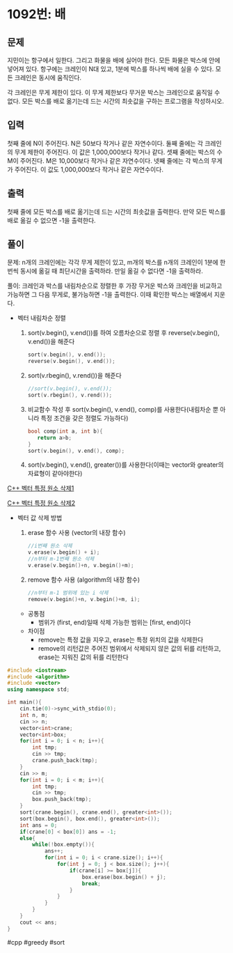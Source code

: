 # 1092번: 배

## 문제

지민이는 항구에서 일한다. 그리고 화물을 배에 실어야 한다. 모든 화물은 박스에 안에 넣어져 있다. 항구에는 크레인이 N대 있고, 1분에 박스를 하나씩 배에 실을 수 있다. 모든 크레인은 동시에 움직인다.

각 크레인은 무게 제한이 있다. 이 무게 제한보다 무거운 박스는 크레인으로 움직일 수 없다. 모든 박스를 배로 옮기는데 드는 시간의 최솟값을 구하는 프로그램을 작성하시오.

## 입력

첫째 줄에 N이 주어진다. N은 50보다 작거나 같은 자연수이다. 둘째 줄에는 각 크레인의 무게 제한이 주어진다. 이 값은 1,000,000보다 작거나 같다. 셋째 줄에는 박스의 수 M이 주어진다. M은 10,000보다 작거나 같은 자연수이다. 넷째 줄에는 각 박스의 무게가 주어진다. 이 값도 1,000,000보다 작거나 같은 자연수이다.

## 출력

첫째 줄에 모든 박스를 배로 옮기는데 드는 시간의 최솟값을 출력한다. 만약 모든 박스를 배로 옮길 수 없으면 -1을 출력한다.

## 풀이

문제: n개의 크레인에는 각각 무게 제한이 있고, m개의 박스를 n개의 크레인이 1분에 한 번씩 동시에 옮길 때 최단시간을 출력하라. 만일 옮길 수 없다면 -1을 출력하라.

풀이: 크레인과 박스를 내림차순으로 정렬한 후 가장 무거운 박스와 크레인을 비교하고 가능하면 그 다음 무게로, 불가능하면 -1을 출력한다. 이때 확인한 박스는 배열에서 지운다.

- 벡터 내림차순 정렬
  1. sort(v.begin(), v.end())를 하여 오름차순으로 정렬 후 reverse(v.begin(), v.end())을 해준다

     ```cpp
     sort(v.begin(), v.end());
     reverse(v.begin(), v.end());
     ```

  2. sort(v.rbegin(), v.rend())을 해준다

     ```cpp
     //sort(v.begin(), v.end());
     sort(v.rbegin(), v.rend());
     ```

  3. 비교함수 작성 후 sort(v.begin(), v.end(), comp)를 사용한다(내림차순 뿐 아니라 특정 조건을 갖은 정렬도 가능하다)

     ```cpp
     bool comp(int a, int b){
     	return a>b;
     }
     sort(v.begin(), v.end(), comp);
     ```

  4. sort(v.begin(), v.end(), greater<int>())를 사용한다(이때는 vector와 greater의 자료형이 같아야한다)

[C++ 벡터 특정 원소 삭제1](https://cho001.tistory.com/164)

[C++ 벡터 특정 원소 삭제2](https://velog.io/@cse_pebb/C-remove-%ED%95%A8%EC%88%98-vs.-vector%EC%9D%98-erase-%ED%95%A8%EC%88%98)

- 벡터 값 삭제 방법
  1. erase 함수 사용 (vector의 내장 함수)

     ```cpp
     //i번째 원소 삭제
     v.erase(v.begin() + i);
     //n부터 m-1번째 원소 삭제
     v.erase(v.begin()+n, v.begin()+m);
     ```

  2. remove 함수 사용 (algorithm의 내장 함수)

     ```cpp
     //n부터 m-1 범위에 있는 i 삭제
     remove(v.begin()+n, v.begin()+m, i);
     ```
  - 공통점
    - 범위가 (first, end)일때 삭제 가능한 범위는 [first, end)이다
  - 차이점
    - remove는 특정 값을 지우고, erase는 특정 위치의 값을 삭제한다
    - remove의 리턴값은 주어진 범위에서 삭제되지 않은 값의 뒤를 리턴하고, erase는 지워진 값의 뒤를 리턴한다

```c++
#include <iostream>
#include <algorithm>
#include <vector>
using namespace std;

int main(){
    cin.tie(0)->sync_with_stdio(0);
    int n, m;
    cin >> n;
    vector<int>crane;
    vector<int>box;
    for(int i = 0; i < n; i++){
        int tmp;
        cin >> tmp;
        crane.push_back(tmp);
    }
    cin >> m;
    for(int i = 0; i < m; i++){
        int tmp;
        cin >> tmp;
        box.push_back(tmp);
    }
    sort(crane.begin(), crane.end(), greater<int>());
    sort(box.begin(), box.end(), greater<int>());
    int ans = 0;
    if(crane[0] < box[0]) ans = -1;
    else{
        while(!box.empty()){
            ans++;
            for(int i = 0; i < crane.size(); i++){
                for(int j = 0; j < box.size(); j++){
                    if(crane[i] >= box[j]){
                        box.erase(box.begin() + j);
                        break;
                    }
                }
            }
        }
    }
    cout << ans;
}
```

#cpp #greedy #sort
